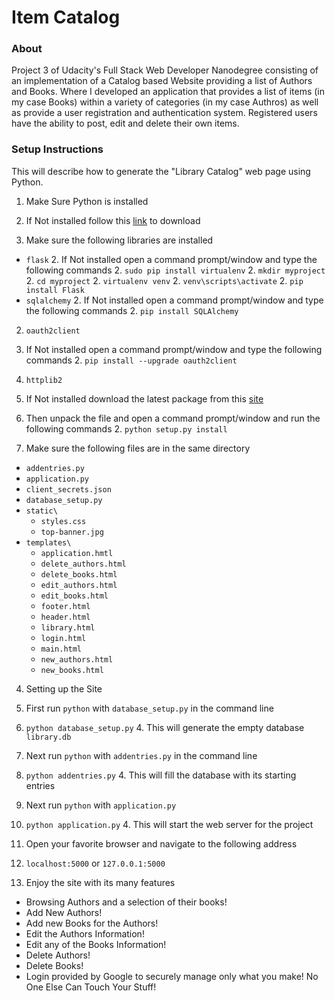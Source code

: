 # Item Catalog
### About
Project 3 of Udacity's Full Stack Web Developer Nanodegree consisting of an implementation of a Catalog based Website providing a list of Authors and Books. Where I developed an application that provides a list of items (in my case Books) within a variety of categories (in my case Authros) as well as provide a user registration and authentication system. Registered users have the ability to post, edit and delete their own items.

### Setup Instructions
This will describe how to generate the "Library Catalog" web page using Python.

1. Make Sure Python is installed
 1. If Not installed follow this [link](https://www.python.org/downloads/) to download
 
2. Make sure the following libraries are installed
 * `flask`
   2. If Not installed open a command prompt/window and type the following commands
     2. `sudo pip install virtualenv`
      2. `mkdir myproject`
      2. `cd myproject`
      2. `virtualenv venv`
      2. `venv\scripts\activate`
      2. `pip install Flask`
 * `sqlalchemy`
   2. If Not installed open a command prompt/window and type the following commands
     2. `pip install SQLAlchemy`
 2. `oauth2client`
   2. If Not installed open a command prompt/window and type the following commands
     2. `pip install --upgrade oauth2client`
 2. `httplib2`
   2. If Not installed download the latest package from this [site](https://code.google.com/p/httplib2/downloads/list)
   2. Then unpack the file and open a command prompt/window and run the following commands
     2. `python setup.py install`
   
3. Make sure the following files are in the same directory
 * `addentries.py`
 * `application.py`
 * `client_secrets.json`
 * `database_setup.py`
 * `static\`
   * `styles.css`
    * `top-banner.jpg`
 * `templates\`
   * `application.hmtl`
    * `delete_authors.html`
    * `delete_books.html`
    * `edit_authors.html`
    * `edit_books.html`
    * `footer.html`
    * `header.html`
    * `library.html`
    * `login.html`
    * `main.html`
    * `new_authors.html`
    * `new_books.html`
  
4. Setting up the Site
 4. First run `python` with `database_setup.py` in the command line
   4. `python database_setup.py`
    4. This will generate the empty database `library.db`
 4. Next run `python` with `addentries.py` in the command line
   4. `python addentries.py`
    4. This will fill the database with its starting entries
 4. Next run `python` with `application.py`
   4. `python application.py`
    4. This will start the web server for the project
  
5. Open your favorite browser and navigate to the following address
 5. `localhost:5000` or `127.0.0.1:5000`
 
6. Enjoy the site with its many features
 * Browsing Authors and a selection of their books!
 * Add New Authors!
 * Add new Books for the Authors!
 * Edit the Authors Information!
 * Edit any of the Books Information!
 * Delete Authors!
 * Delete Books!
 * Login provided by Google to securely manage only what you make! No One Else Can Touch Your Stuff!
